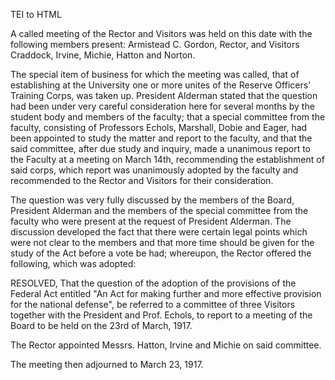  TEI to HTML

A called meeting of the Rector and Visitors was held on this date with the following members present: Armistead C. Gordon, Rector, and Visitors Craddock, Irvine, Michie, Hatton and Norton.

The special item of business for which the meeting was called, that of establishing at the University one or more unites of the Reserve Officers' Training Corps, was taken up. President Alderman stated that the question had been under very careful consideration here for several months by the student body and members of the faculty; that a special committee from the faculty, consisting of Professors Echols, Marshall, Dobie and Eager, had been appointed to study the matter and report to the faculty, and that the said committee, after due study and inquiry, made a unanimous report to the Faculty at a meeting on March 14th, recommending the establishment of said corps, which report was unanimously adopted by the faculty and recommended to the Rector and Visitors for their consideration.

The question was very fully discussed by the members of the Board, President Alderman and the members of the special committee from the faculty who were present at the request of President Alderman. The discussion developed the fact that there were certain legal points which were not clear to the members and that more time should be given for the study of the Act before a vote be had; whereupon, the Rector offered the following, which was adopted:

RESOLVED, That the question of the adoption of the provisions of the Federal Act entitled "An Act for making further and more effective provision for the national defense", be referred to a committee of three Visitors together with the President and Prof. Echols, to report to a meeting of the Board to be held on the 23rd of March, 1917.

The Rector appointed Messrs. Hatton, Irvine and Michie on said committee.

The meeting then adjourned to March 23, 1917.
